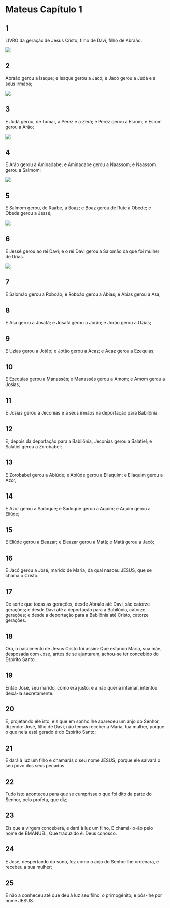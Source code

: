 # Mateus Capítulo 1

## 1
LIVRO da geração de Jesus Cristo, filho de Davi, filho de Abraão.

![](../.img/Mt/01/1-0.jpg)

## 2
Abraão gerou a Isaque; e Isaque gerou a Jacó; e Jacó gerou a Judá e a seus irmãos;

![](../.img/Mt/01/2-0.jpg)

## 3
E Judá gerou, de Tamar, a Perez e a Zerá; e Perez gerou a Esrom; e Esrom gerou a Arão;

![](../.img/Mt/01/3-0.jpg)

## 4
E Arão gerou a Aminadabe; e Aminadabe gerou a Naassom; e Naassom gerou a Salmom;

![](../.img/Mt/01/4-0.jpg)

## 5
E Salmom gerou, de Raabe, a Boaz; e Boaz gerou de Rute a Obede; e Obede gerou a Jessé;

![](../.img/Mt/01/5-0.jpg)

## 6
E Jessé gerou ao rei Davi; e o rei Davi gerou a Salomão da que foi mulher de Urias.

![](../.img/Mt/01/6-0.jpg)

## 7
E Salomão gerou a Roboão; e Roboão gerou a Abias; e Abias gerou a Asa;

## 8
E Asa gerou a Josafá; e Josafá gerou a Jorão; e Jorão gerou a Uzias;

## 9
E Uzias gerou a Jotão; e Jotão gerou a Acaz; e Acaz gerou a Ezequias;

## 10
E Ezequias gerou a Manassés; e Manassés gerou a Amom; e Amom gerou a Josias;

## 11
E Josias gerou a Jeconias e a seus irmãos na deportação para Babilônia.

## 12
E, depois da deportação para a Babilônia, Jeconias gerou a Salatiel; e Salatiel gerou a Zorobabel;

## 13
E Zorobabel gerou a Abiúde; e Abiúde gerou a Eliaquim; e Eliaquim gerou a Azor;

## 14
E Azor gerou a Sadoque; e Sadoque gerou a Aquim; e Aquim gerou a Eliúde;

## 15
E Eliúde gerou a Eleazar; e Eleazar gerou a Matã; e Matã gerou a Jacó;

## 16
E Jacó gerou a José, marido de Maria, da qual nasceu JESUS, que se chama o Cristo.

## 17
De sorte que todas as gerações, desde Abraão até Davi, são catorze gerações; e desde Davi até a deportação para a Babilônia, catorze gerações; e desde a deportação para a Babilônia até Cristo, catorze gerações.

## 18
Ora, o nascimento de Jesus Cristo foi assim: Que estando Maria, sua mãe, desposada com José, antes de se ajuntarem, achou-se ter concebido do Espírito Santo.

## 19
Então José, seu marido, como era justo, e a não queria infamar, intentou deixá-la secretamente.

## 20
E, projetando ele isto, eis que em sonho lhe apareceu um anjo do Senhor, dizendo: José, filho de Davi, não temas receber a Maria, tua mulher, porque o que nela está gerado é do Espírito Santo;

## 21
E dará à luz um filho e chamarás o seu nome JESUS; porque ele salvará o seu povo dos seus pecados.

## 22
Tudo isto aconteceu para que se cumprisse o que foi dito da parte do Senhor, pelo profeta, que diz;

## 23
Eis que a virgem conceberá, e dará à luz um filho, E chamá-lo-ão pelo nome de EMANUEL, Que traduzido é: Deus conosco.

## 24
E José, despertando do sono, fez como o anjo do Senhor lhe ordenara, e recebeu a sua mulher;

## 25
E não a conheceu até que deu à luz seu filho, o primogênito; e pôs-lhe por nome JESUS.

